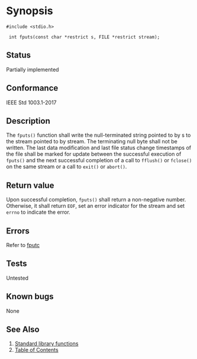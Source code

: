 # Synopsis 
`#include <stdio.h>`</br>

` int fputs(const char *restrict s, FILE *restrict stream);`</br>

## Status
Partially implemented
## Conformance
IEEE Std 1003.1-2017
## Description


The `fputs()` function shall write the null-terminated string pointed to by s to the stream pointed to by
stream. The terminating null byte shall not be written.
The
last data modification and last file status change timestamps of the file shall be marked for update between the successful
execution of `fputs()` and the next successful completion of a call to `fflush()`
or `fclose()` on the same stream or a call to `exit()` or `abort()`. 


## Return value

Upon successful completion, `fputs()` shall return a non-negative number. Otherwise, it shall return `EOF`, set an error indicator for the stream and set `errno` to indicate the error.

## Errors

Refer to [fputc](/fputc.part-impl.md)


## Tests

Untested

## Known bugs

None

## See Also 
1. [Standard library functions](../README.md)
2. [Table of Contents](../../../README.md)
